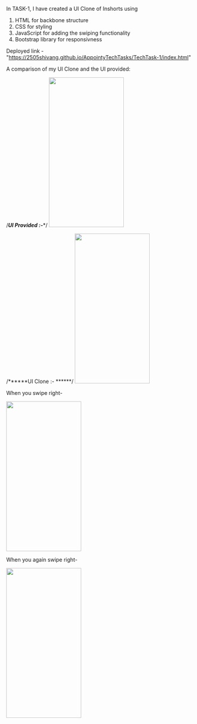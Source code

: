 In TASK-1, I have created a UI Clone of Inshorts using 

1. HTML for backbone structure
2. CSS for styling
3. JavaScript for adding the swiping functionality
4. Bootstrap library for responsivness

Deployed link - "https://2505shivang.github.io/AppointyTechTasks/TechTask-1/index.html"

A comparison of my UI Clone and the UI provided:

/*****UI Provided :-******/
<img style="display: inline" src="https://user-images.githubusercontent.com/58561050/96119393-8aefe800-0f0a-11eb-9068-450c2b718d36.png" width="200" height="400" />

/******UI Clone :- ******/
<img style="display: inline" src="https://user-images.githubusercontent.com/58561050/96129653-87615e80-0f14-11eb-981d-df6b60048cf0.jpg" width="200" height="400" />

When you swipe right-

<img src="https://user-images.githubusercontent.com/58561050/96129953-e626d800-0f14-11eb-8e5a-4881ab88b73d.jpg" width="200" height="400" />

When you again swipe right-


<img src="https://user-images.githubusercontent.com/58561050/96129957-e7580500-0f14-11eb-954c-5ccd5c64d883.jpg" width="200" height="400" />
